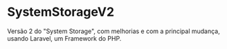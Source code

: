 # SystemStorageV2
Versão 2 do "System Storage", com melhorias e com a principal mudança, usando Laravel, um Framework do PHP.
